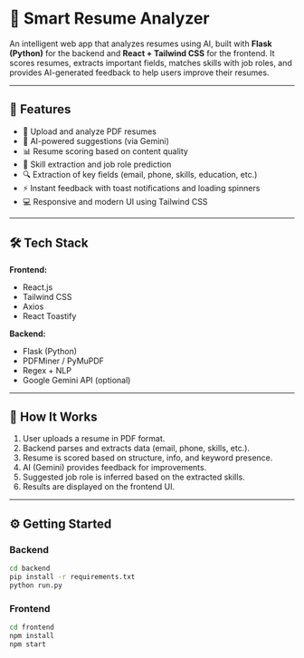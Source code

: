 # 🧠 Smart Resume Analyzer

An intelligent web app that analyzes resumes using AI, built with **Flask (Python)** for the backend and **React + Tailwind CSS** for the frontend. It scores resumes, extracts important fields, matches skills with job roles, and provides AI-generated feedback to help users improve their resumes.

---

## 🚀 Features

- 📄 Upload and analyze PDF resumes
- 🧠 AI-powered suggestions (via Gemini)
- 📊 Resume scoring based on content quality
- 🧪 Skill extraction and job role prediction
- 🔍 Extraction of key fields (email, phone, skills, education, etc.)
- ⚡ Instant feedback with toast notifications and loading spinners
- 💻 Responsive and modern UI using Tailwind CSS

---

## 🛠️ Tech Stack

**Frontend:**
- React.js
- Tailwind CSS
- Axios
- React Toastify

**Backend:**
- Flask (Python)
- PDFMiner / PyMuPDF
- Regex + NLP
- Google Gemini API (optional)

---

## 🧪 How It Works

1. User uploads a resume in PDF format.
2. Backend parses and extracts data (email, phone, skills, etc.).
3. Resume is scored based on structure, info, and keyword presence.
4. AI (Gemini) provides feedback for improvements.
5. Suggested job role is inferred based on the extracted skills.
6. Results are displayed on the frontend UI.

---

## ⚙️ Getting Started

### Backend
```bash
cd backend
pip install -r requirements.txt
python run.py   
```

### Frontend
```bash
cd frontend
npm install
npm start
```
